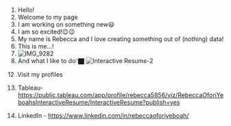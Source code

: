 1. Hello!
2. Welcome to my page
3. I am working on something new😃
4.  I am so excited!😉😉
6. My name is Rebecca and I love creating something out of (nothing) data!
8. This is me...!
9. ![IMG_9282](https://user-images.githubusercontent.com/79341728/138969481-6ef85169-9254-479e-8849-11dd39d90239.jpeg)
10. And what I like to do👇🏿
![Interactive Resume-2](https://user-images.githubusercontent.com/79341728/140824162-d86c3d95-3f02-4c11-8ef1-2e320df28f52.png)




12 .Visit my profiles

13. Tableau- https://public.tableau.com/app/profile/rebecca5856/viz/RebeccaOforiYeboahsInteractiveResume/InteractiveResume?publish=yes

14. LinkedIn - https://www.linkedin.com/in/rebeccaoforiyeboah/
